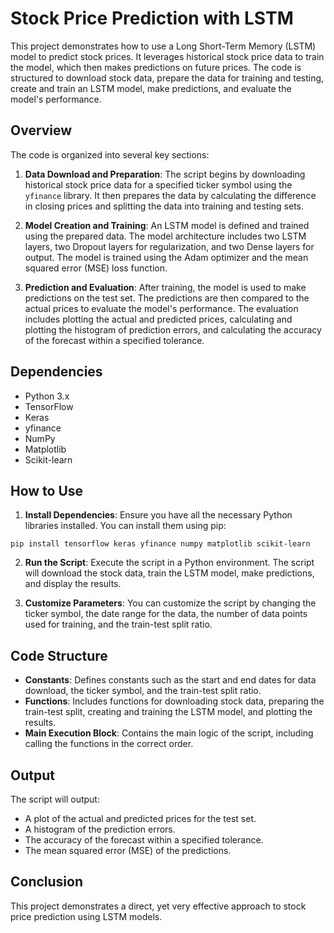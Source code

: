 # Stock Price Prediction with LSTM

This project demonstrates how to use a Long Short-Term Memory (LSTM) model to predict stock prices. It leverages historical stock price data to train the model, which then makes predictions on future prices. The code is structured to download stock data, prepare the data for training and testing, create and train an LSTM model, make predictions, and evaluate the model's performance.

## Overview

The code is organized into several key sections:

1. **Data Download and Preparation**: The script begins by downloading historical stock price data for a specified ticker symbol using the `yfinance` library. It then prepares the data by calculating the difference in closing prices and splitting the data into training and testing sets.

2. **Model Creation and Training**: An LSTM model is defined and trained using the prepared data. The model architecture includes two LSTM layers, two Dropout layers for regularization, and two Dense layers for output. The model is trained using the Adam optimizer and the mean squared error (MSE) loss function.

3. **Prediction and Evaluation**: After training, the model is used to make predictions on the test set. The predictions are then compared to the actual prices to evaluate the model's performance. The evaluation includes plotting the actual and predicted prices, calculating and plotting the histogram of prediction errors, and calculating the accuracy of the forecast within a specified tolerance.

## Dependencies

- Python 3.x
- TensorFlow
- Keras
- yfinance
- NumPy
- Matplotlib
- Scikit-learn

## How to Use

1. **Install Dependencies**: Ensure you have all the necessary Python libraries installed. You can install them using pip:
```
pip install tensorflow keras yfinance numpy matplotlib scikit-learn
```

2. **Run the Script**: Execute the script in a Python environment. The script will download the stock data, train the LSTM model, make predictions, and display the results.

3. **Customize Parameters**: You can customize the script by changing the ticker symbol, the date range for the data, the number of data points used for training, and the train-test split ratio.

## Code Structure

- **Constants**: Defines constants such as the start and end dates for data download, the ticker symbol, and the train-test split ratio.
- **Functions**: Includes functions for downloading stock data, preparing the train-test split, creating and training the LSTM model, and plotting the results.
- **Main Execution Block**: Contains the main logic of the script, including calling the functions in the correct order.

## Output

The script will output:

- A plot of the actual and predicted prices for the test set.
- A histogram of the prediction errors.
- The accuracy of the forecast within a specified tolerance.
- The mean squared error (MSE) of the predictions.

## Conclusion

This project demonstrates a direct, yet very effective approach to stock price prediction using LSTM models. 
